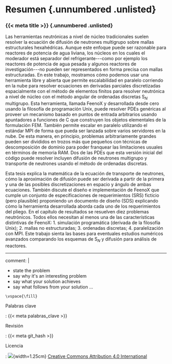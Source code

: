 # Resumen {.unnumbered .unlisted}

### {{< meta title >}} {.unnumbered  .unlisted}

Las herramientas neutrónicas a nivel de núcleo tradicionales suelen resolver la ecuación de difusión de neutrones multigrupo sobre mallas estructurales hexahédricas.
Aunque este enfoque puede ser razonable para reactores de potencia de agua liviana, los núcleos en los cuales el moderador está separador del refrigerante---como por ejemplo los reactores de potencia de agua pesada y algunos reactores de investigación---no pueden ser representados en forma precisa con mallas estructuradas.
En este trabajo, mostramos cómo podemos usar una herramienta libre y abierta que permite escalabilidad en paralelo corriendo en la nube para resolver ecuaciones en derivadas parciales discretizadas espacialmente con el método de elementos finitos para resolver neutrónica a nivel de núcleo con el método angular de ordenadas discretas S$_N$ multigrupo.
Esta herramienta, llamada FeenoX y desarrollada desde cero usando la filosofía de programación Unix, puede resolver PDEs genéricas al proveer un mecanismo basado en puntos de entrada arbitrarios usando apuntadores a funciones de C que construyen los objetos elementales de la formulación FEM.
También permite escalar en paralelo utilizando el estándar MPI de forma que pueda ser lanzada sobre varios servidores en la nube.
De esta manera, en principio, problemas arbitrariamente grandes pueden ser divididos en trozos más que pequeños con técnicas de descomposición de dominio para poder franquear las limitaciones usuales en términos de memoria RAM.
Dos de las PDEs que esta versión inicial del código puede resolver incluyen difusión de neutrones multigrupo y transporte de neutrones usando el método de ordenadas discretas.

Esta tesis explica la matemática de la ecuación de transporte de neutrones, cómo la aproximación de difusión puede ser derivada a partir de la primera y una de las posibles discretizaciones en espacio y ángulo de ambas ecuaciones. También discute el diseño e implementación de FeenoX que cumple un conjunto de especificaciones de requerimientos (SRS) ficticio (pero plausible) proponiendo un documento de diseño (SDS) explicando cómo la herramienta desarrollada aborda cada uno de los requerimientos del pliego.
En el capítulo de resultados se resuelven diez problemas neutrónicos. Todos ellos necesitan al menos una de las características distintivas de FeenoX: 1. simulación programática (derivada de la filosofía Unix); 2. mallas no estructuradas; 3. ordenadas discretas; 4. paralelización con MPI.
Este trabajo sienta las bases para eventuales estudios numéricos avanzados comparando los esquemas de S$_N$ y difusión para análisis de reactores.

---
comment: |
  * state the problem
  * say why it's an interesting problem
  * say what your solution achieves
  * say what follows from your solution
...

```{=latex}
\vspace{\fill}
```

Palabras clave

:   {{< meta palabras_clave >}}

Revisión

:   {{< meta git_hash >}}

Licencia

:   ![](by){width=1.25cm} [Creative Commons Attribution 4.0 International](http://creativecommons.org/licenses/by/4.0/")

